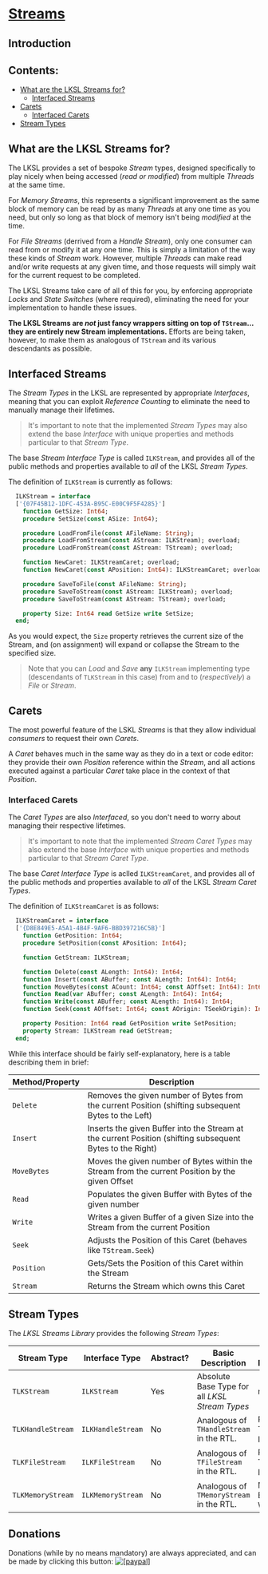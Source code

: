 <!--- This document is written in a "Markdown" language, and is best viewed on https://github.com/LaKraven/LKSL. -->
# [Streams](./0_Contents.md)
## Introduction

## Contents:
* [What are the LKSL Streams for?](#what-are-the-lksl-streams-for)
  * [Interfaced Streams](#interfaced-streams)
* [Carets](#carets)
  * [Interfaced Carets](#interfaced-carets)
* [Stream Types](#stream-types)

## What are the LKSL Streams for?
The LKSL provides a set of bespoke *Stream* types, designed specifically to play nicely when being accessed (*read or modified*) from multiple *Threads* at the same time.

For *Memory Streams*, this represents a significant improvement as the same block of memory can be read by as many *Threads* at any one time as you need, but only so long as that block of memory isn't being *modified* at the time.

For *File Streams* (derrived from a *Handle Stream*), only one consumer can read from or modify it at any one time. This is simply a limitation of the way these kinds of *Stream* work. However, multiple *Threads* can make read and/or write requests at any given time, and those requests will simply wait for the current request to be completed.

The LKSL Streams take care of all of this for you, by enforcing appropriate *Locks* and *State Switches* (where required), eliminating the need for your implementation to handle these issues.

**The LKSL Streams are *not* just fancy wrappers sitting on top of `TStream`... they are entirely new Stream implementations.**
Efforts are being taken, however, to make them as analogous of `TStream` and its various descendants as possible.

## Interfaced Streams
The *Stream Types* in the LKSL are represented by appropriate *Interfaces*, meaning that you can exploit *Reference Counting* to eliminate the need to manually manage their lifetimes.

> It's important to note that the implemented *Stream Types* may also extend the base *Interface* with unique properties and methods particular to that *Stream Type*.

The base *Stream Interface Type* is called `ILKStream`, and provides all of the public methods and properties available to *all* of the LKSL *Stream Types*.

The definition of `ILKStream` is currently as follows:

```pascal
  ILKStream = interface
  ['{07F45B12-1DFC-453A-B95C-E00C9F5F4285}']
    function GetSize: Int64;
    procedure SetSize(const ASize: Int64);

    procedure LoadFromFile(const AFileName: String);
    procedure LoadFromStream(const AStream: ILKStream); overload;
    procedure LoadFromStream(const AStream: TStream); overload;

    function NewCaret: ILKStreamCaret; overload;
    function NewCaret(const APosition: Int64): ILKStreamCaret; overload;

    procedure SaveToFile(const AFileName: String);
    procedure SaveToStream(const AStream: ILKStream); overload;
    procedure SaveToStream(const AStream: TStream); overload;

    property Size: Int64 read GetSize write SetSize;
  end;
```

As you would expect, the `Size` property retrieves the current size of the Stream, and (on assignment) will expand or collapse the Stream to the specified size.

> Note that you can *Load* and *Save* **any** `ILKStream` implementing type (descendants of `TLKStream` in this case) from and to (*respectively*) a *File* or *Stream*.

## Carets
The most powerful feature of the LSKL *Streams* is that they allow individual *consumers* to request their own *Carets*.

A *Caret* behaves much in the same way as they do in a text or code editor: they provide their own *Position* reference within the *Stream*, and all actions executed against a particular *Caret* take place in the context of that *Position*.

### Interfaced Carets
The *Caret Types* are also *Interfaced*, so you don't need to worry about managing their respective lifetimes.

> It's important to note that the implemented *Stream Caret Types* may also extend the base *Interface* with unique properties and methods particular to that *Stream Caret Type*.

The base *Caret Interface Type* is aclled `ILKStreamCaret`, and provides all of the public methods and properties available to *all* of the LKSL *Stream Caret Types*.

The definition of `ILKStreamCaret` is as follows:

```pascal
  ILKStreamCaret = interface
  ['{D8E849E5-A5A1-4B4F-9AF6-BBD397216C5B}']
    function GetPosition: Int64;
    procedure SetPosition(const APosition: Int64);

    function GetStream: ILKStream;

    function Delete(const ALength: Int64): Int64;
    function Insert(const ABuffer; const ALength: Int64): Int64;
    function MoveBytes(const ACount: Int64; const AOffset: Int64): Int64;
    function Read(var ABuffer; const ALength: Int64): Int64;
    function Write(const ABuffer; const ALength: Int64): Int64;
    function Seek(const AOffset: Int64; const AOrigin: TSeekOrigin): Int64;

    property Position: Int64 read GetPosition write SetPosition;
    property Stream: ILKStream read GetStream;
  end;
```

While this interface should be fairly self-explanatory, here is a table describing them in brief:

| Method/Property   | Description                                                                                               |
| ----------------- | --------------------------------------------------------------------------------------------------------- |
| `Delete`          | Removes the given number of Bytes from the current Position (shifting subsequent Bytes to the Left)       |
| `Insert`          | Inserts the given Buffer into the Stream at the current Position (shifting subsequent Bytes to the Right) |
| `MoveBytes`       | Moves the given number of Bytes within the Stream from the current Position by the given Offset           |
| `Read`            | Populates the given Buffer with Bytes of the given number                                                 |
| `Write`           | Writes a given Buffer of a given Size into the Stream from the current Position                           |
| `Seek`            | Adjusts the Position of this Caret (behaves like `TStream.Seek`)                                          |
| `Position`        | Gets/Sets the Position of this Caret within the Stream                                                    |
| `Stream`          | Returns the Stream which owns this Caret                                                                  |

## Stream Types
The *LKSL Streams Library* provides the following *Stream Types*:

| Stream Type       | Interface Type    | Abstract? | Basic Description                               | Access Methodology          | Caret Type             | Caret Interface Type   |
| ----------------- | ----------------- | --------- | ----------------------------------------------- | --------------------------- | ---------------------- | ---------------------- |
| `TLKStream`       | `ILKStream`       | Yes       | Absolute Base Type for all *LKSL Stream Types*  | n/a                         | `TLKStreamCaret`       | `ILKStreamCaret`       |
| `TLKHandleStream` | `ILKHandleStream` | No        | Analogous of `THandleStream` in the RTL.        | Read-In-Turn, Write-In-Turn | `TLKHandleStreamCaret` | `ILKHandleStreamCaret` |
| `TLKFileStream`   | `ILKFileStream`   | No        | Analogous of `TFileStream` in the RTL.          | Read-In-Turn, Write-In-Turn | `TLKFileStreamCaret`   | `ILKFileStreamCaret`   |
| `TLKMemoryStream` | `ILKMemoryStream` | No        | Analogous of `TMemoryStream` in the RTL.        | Multi-Read, Exclusive Write | `TLKMemoryStreamCaret` | `ILKMemoryStreamCaret` |

## Donations
Donations (while by no means mandatory) are always appreciated, and can be made by clicking this button: <a href="https://www.paypal.com/cgi-bin/webscr?cmd=_s-xclick&hosted_button_id=84FXYZX27EUJL"><img src="https://www.paypalobjects.com/en_US/GB/i/btn/btn_donateCC_LG.gif" alt="[paypal]" /></a>
<!--- If you're reading in a plain-text editor, please copy and paste the Hyperlink into your Browser -->
